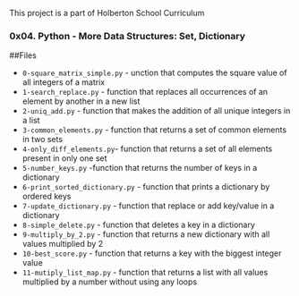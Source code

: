 This project is a part of Holberton School Curriculum

### 0x04. Python - More Data Structures: Set, Dictionary

##Files
- `0-square_matrix_simple.py` - unction that computes the square value of all integers of a matrix
- `1-search_replace.py` - function that replaces all occurrences of an element by another in a new list
- `2-uniq_add.py` - function that makes the addition of all unique integers in a list
- `3-common_elements.py` - function that returns a set of common elements in two sets
- `4-only_diff_elements.py`- function that returns a set of all elements present in only one set
- `5-number_keys.py` -function that returns the number of keys in a dictionary
- `6-print_sorted_dictionary.py` - function that prints a dictionary by ordered keys
- `7-update_dictionary.py` - function that replace or add key/value in a dictionary
- `8-simple_delete.py` - function that deletes a key in a dictionary
- `9-multiply_by_2.py` - function that returns a new dictionary with all values multiplied by 2
- `10-best_score.py` - function that returns a key with the biggest integer value
- `11-mutiply_list_map.py` - function that returns a list with all values multiplied by a number without using any loops


